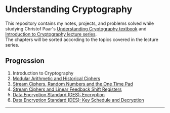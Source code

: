 # Understanding Cryptography

This repository contains my notes, projects, and problems solved while studying Christof Paar's [Understanding Cryptography textbook](www.cryptography-textbook.com) and [Introduction to Cryptography lecture series](https://www.youtube.com/@introductiontocryptography4223).  
The chapters will be sorted according to the topics covered in the lecture series.  

## Progression

1. Introduction to Cryptography
2. [Modular Arithmetic and Historical Ciphers](progression/lecture2/lecture2.md)
3. [Stream Ciphers, Random Numbers and the One Time Pad](progression/lecture3/lecture3.md)
4. [Stream Ciphers and Linear Feedback Shift Registers](progression/lecture4/lecture4.md)
5. [Data Encryption Standard (DES): Encryption](progression/lecture5/lecture5.md)
6. [Data Encryption Standard (DES): Key Schedule and Decryption](progression/lecture6/lecture6.md)

---
